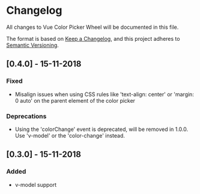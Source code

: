 # Changelog
All changes to Vue Color Picker Wheel will be documented in this file.

The format is based on [Keep a Changelog](https://keepachangelog.com/en/1.0.0/),
and this project adheres to [Semantic Versioning](https://semver.org/spec/v2.0.0.html).

## [0.4.0] - 15-11-2018
### Fixed
- Misalign issues when using CSS rules like 'text-align: center' or 'margin: 0 auto' on the parent element of the color picker

### Deprecations
- Using the 'colorChange' event is deprecated, will be removed in 1.0.0. Use 'v-model' or the 'color-change' instead.

## [0.3.0] - 15-11-2018
### Added
- v-model support